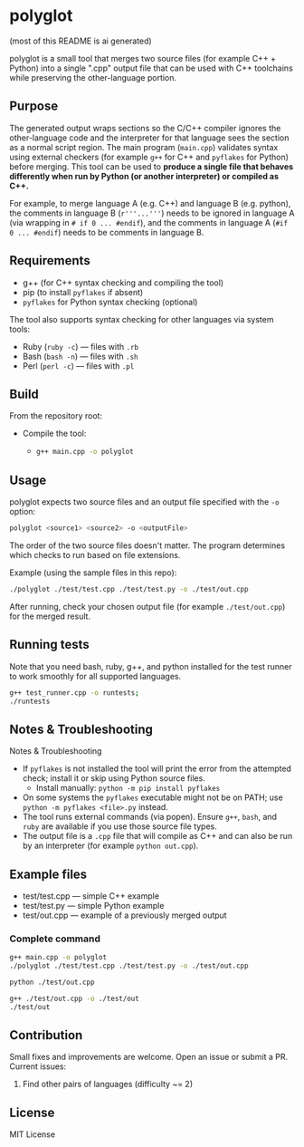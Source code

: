 # polyglot

(most of this README is ai generated)

polyglot is a small tool that merges two source files (for example C++ + Python) into a single ".cpp" output file that can be used with C++ toolchains while preserving the other-language portion.

## Purpose
The generated output wraps sections so the C/C++ compiler ignores the other-language code and the interpreter for that language sees the section as a normal script region. The main program (`main.cpp`) validates syntax using external checkers (for example `g++` for C++ and `pyflakes` for Python) before merging. This tool can be used to **produce a single file that behaves differently when run by Python (or another interpreter) or compiled as C++.**

For example, to merge language A (e.g. C++) and language B (e.g. python), the comments in language B (`r'''...'''`) needs to be ignored in language A (via wrapping in `# if 0 ... #endif`), and the comments in language A (`#if 0 ... #endif`) needs to be comments in language B.

## Requirements
- g++ (for C++ syntax checking and compiling the tool)
- pip (to install `pyflakes` if absent)
- `pyflakes` for Python syntax checking (optional)

The tool also supports syntax checking for other languages via system tools:
- Ruby (`ruby -c`) — files with `.rb`
- Bash (`bash -n`) — files with `.sh`
- Perl (`perl -c`) — files with `.pl`

## Build
From the repository root:
- Compile the tool:
  - ```bash
    g++ main.cpp -o polyglot
    ```

## Usage
polyglot expects two source files and an output file specified with the `-o` option:

```bash
polyglot <source1> <source2> -o <outputFile>
```

The order of the two source files doesn't matter. The program determines which checks to run based on file extensions.

Example (using the sample files in this repo):

```bash
./polyglot ./test/test.cpp ./test/test.py -o ./test/out.cpp
```

After running, check your chosen output file (for example `./test/out.cpp`) for the merged result.

## Running tests

Note that you need bash, ruby, g++, and python installed for the test runner to work smoothly for all supported languages.

```bash
g++ test_runner.cpp -o runtests;
./runtests
```

## Notes & Troubleshooting
Notes & Troubleshooting
- If `pyflakes` is not installed the tool will print the error from the attempted check; install it or skip using Python source files.
  - Install manually: `python -m pip install pyflakes`
- On some systems the `pyflakes` executable might not be on PATH; use `python -m pyflakes <file>.py` instead.
- The tool runs external commands (via popen). Ensure `g++`, `bash`, and `ruby` are available if you use those source file types.
- The output file is a `.cpp` file that will compile as C++ and can also be run by an interpreter (for example `python out.cpp`).

## Example files
- test/test.cpp — simple C++ example
- test/test.py — simple Python example
- test/out.cpp — example of a previously merged output

### Complete command
```bash
g++ main.cpp -o polyglot
./polyglot ./test/test.cpp ./test/test.py -o ./test/out.cpp

python ./test/out.cpp

g++ ./test/out.cpp -o ./test/out
./test/out
```

## Contribution
Small fixes and improvements are welcome. Open an issue or submit a PR. Current issues:
1. Find other pairs of languages (difficulty ~= 2)

## License
MIT License
